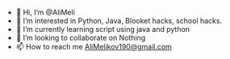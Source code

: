 - 👋 Hi, I’m @AliMeli
- 👀 I’m interested in Python, Java, Blooket hacks, school hacks.
- 🌱 I’m currently learning script using java and python
- 💞️ I’m looking to collaborate on Nothing 
- 📫 How to reach me AliMelikov190@gmail.com

<!---
AliMeli/AliMeli is a ✨ special ✨ repository because its `README.md` (this file) appears on your GitHub profile.
You can click the Preview link to take a look at your changes.
--->
